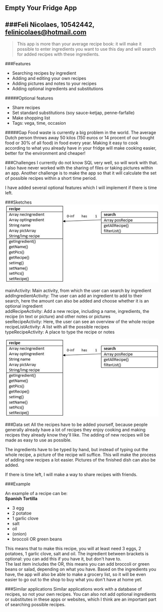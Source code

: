 ## Empty Your Fridge App
###Feli Nicolaes, 10542442, felinicolaes@hotmail.com
---------------------

> This app is more than your average recipe book: it will make it possible to enter ingredients you want to use this day and will search for added recipes with these ingredients.

###Features
- Searching recipes by ingredient
- Adding and editing your own recipes
- Adding pictures and notes to your recipes
- Adding optional ingredients and substitutions

#####Optional features
- Share recipes
- Set standard substitutions (soy sauce-ketjap, penne-farfalle)
- Make shopping list
- Tags: vega, time, occasion

#####Gap
Food waste is currently a big problem in the world. The average Dutch person throws away 50 kilos (150 euros or 14 procent of our bought food or 30% of all food) in food every year. Making it easy to cook according to what you already have in your fridge will make cooking easier, better for the environment and cheaper!

###Challenges
I currently do not know SQL very well, so will work with that. I also have never worked with the sharing of files or taking pictures within an app. Another challenge is to make the app so that it will calculate the set of possible recipes within a short time period.

I have added several optional features which I will implement if there is time left.

###Sketches
![classes](/doc/classes.png)

mainActivity: Main activity, from which the user can search by ingredient <br/>
addIngredientActivity: The user can add an ingredient to add to their search, here the amount can also be added and choose whether it is an optional ingredient<br/>
addRecipeActivity: Add a new recipe, including a name, ingredients, the recipe (in text or picture) and other notes or pictures<br/>
seeRecipeActivity: Here, the user can see an overview of the whole recipe<br/>
recipeListActivity: A list with all the possible recipes<br/>
typeRecipeActivity: A place to type the recipe or notes<br/>

![classes](/doc/classes.png)

###Data set
All the recipes have to be added yourself, because people generally already have a lot of recipes they enjoy cooking and making recipes they already know they'll like. The adding of new recipes will be made as easy to use as possible.

The ingredients have to be typed by hand, but instead of typing out the whole recipe, a picture of the recipe will suffice. This will make the process of adding new recipes a lot easier. Pictures of the finished dish can also be added.

If there is time left, I will make a way to share recipes with friends.

###Example

An example of a recipe can be:<br />
<b>Spanish Tortilla</b> <br />
- 3 egg  <br />
- 2 potatoe <br />
- 1 garlic clove <br />
- salt <br />
- oil <br />
- (onion) <br />
- broccoli OR green beans <br />

This means that to make this recipe, you will at least need 3 eggs, 2 potatoes, 1 garlic clove, salt and oil. The ingredient between brackets is optional: you can add this if you have it, but don't have to. <br/>
The last item includes the OR, this means you can add broccoli or green beans or salad, depending on what you have. Based on the ingredients you have, the app will also be able to make a grocery list, so it will be even easier to go out to the shop to buy what you don't have at home yet.

###Similar applications
Similar applications work with a database of recipes, so not your own recipes. You can also not add optional ingredients or substitutes in these apps or websites, which I think are an important part of searching possible recipes.

